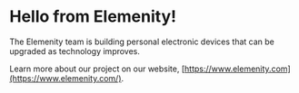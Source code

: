 # Hello from Elemenity!

The Elemenity team is building personal electronic devices that can be upgraded as technology improves.

Learn more about our project on our website, [https://www.elemenity.com](https://www.elemenity.com/).
